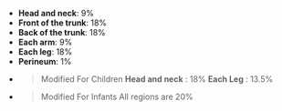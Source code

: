 - **Head and neck**: 9%
- **Front of the trunk**: 18%
- **Back of the trunk**: 18%
- **Each arm**: 9%
- **Each leg**: 18%
- **Perineum**: 1%
- > Modified For Children
  **Head and neck** : 18%
  **Each Leg** : 13.5%
- > Modified For Infants
  All regions are 20%